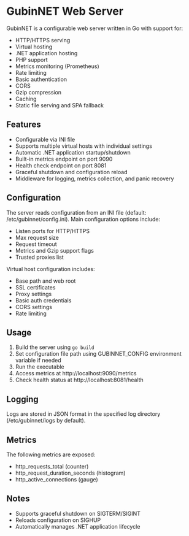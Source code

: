 # GubinNET Web Server

GubinNET is a configurable web server written in Go with support for:
- HTTP/HTTPS serving
- Virtual hosting
- .NET application hosting
- PHP support
- Metrics monitoring (Prometheus)
- Rate limiting
- Basic authentication
- CORS
- Gzip compression
- Caching
- Static file serving and SPA fallback

## Features

- Configurable via INI file
- Supports multiple virtual hosts with individual settings
- Automatic .NET application startup/shutdown
- Built-in metrics endpoint on port 9090
- Health check endpoint on port 8081
- Graceful shutdown and configuration reload
- Middleware for logging, metrics collection, and panic recovery

## Configuration

The server reads configuration from an INI file (default: /etc/gubinnet/config.ini).
Main configuration options include:
- Listen ports for HTTP/HTTPS
- Max request size
- Request timeout
- Metrics and Gzip support flags
- Trusted proxies list

Virtual host configuration includes:
- Base path and web root
- SSL certificates
- Proxy settings
- Basic auth credentials
- CORS settings
- Rate limiting

## Usage

1. Build the server using `go build`
2. Set configuration file path using GUBINNET_CONFIG environment variable if needed
3. Run the executable
4. Access metrics at http://localhost:9090/metrics
5. Check health status at http://localhost:8081/health

## Logging

Logs are stored in JSON format in the specified log directory (/etc/gubinnet/logs by default).

## Metrics

The following metrics are exposed:
- http_requests_total (counter)
- http_request_duration_seconds (histogram)
- http_active_connections (gauge)

## Notes

- Supports graceful shutdown on SIGTERM/SIGINT
- Reloads configuration on SIGHUP
- Automatically manages .NET application lifecycle
